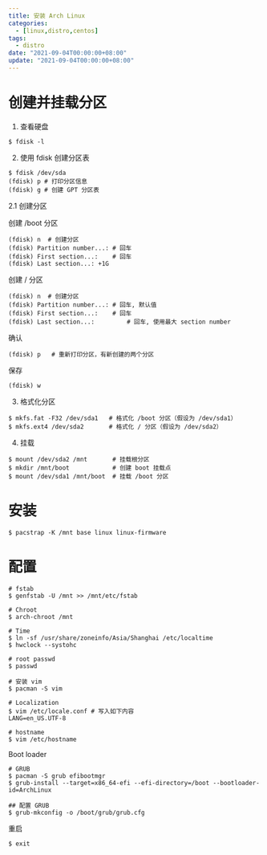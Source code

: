 ```yaml
---
title: 安装 Arch Linux 
categories: 
  - [linux,distro,centos]
tags:
  - distro
date: "2021-09-04T00:00:00+08:00"
update: "2021-09-04T00:00:00+08:00"
---
```


# 创建并挂载分区

1. 查看硬盘

```shell
$ fdisk -l
```

2. 使用 fdisk 创建分区表

```shell
$ fdisk /dev/sda
(fdisk) p # 打印分区信息
(fdisk) g # 创建 GPT 分区表
```

2.1 创建分区

创建 /boot 分区

```shell
(fdisk) n  # 创建分区
(fdisk) Partition number...: # 回车
(fdisk) First section...:    # 回车
(fdisk) Last section...: +1G
```

创建 / 分区

```shell
(fdisk) n  # 创建分区
(fdisk) Partition number...: # 回车, 默认值
(fdisk) First section...:    # 回车
(fdisk) Last section...: 		 # 回车, 使用最大 section number
```

确认

```shell
(fdisk) p   # 重新打印分区，有新创建的两个分区
```

保存

```shell
(fdisk) w
```

3. 格式化分区

```shell
$ mkfs.fat -F32 /dev/sda1   # 格式化 /boot 分区（假设为 /dev/sda1）
$ mkfs.ext4 /dev/sda2       # 格式化 / 分区（假设为 /dev/sda2）
```

4. 挂载

```shell
$ mount /dev/sda2 /mnt       # 挂载根分区
$ mkdir /mnt/boot            # 创建 boot 挂载点
$ mount /dev/sda1 /mnt/boot  # 挂载 /boot 分区
```

# 安装

```shell
$ pacstrap -K /mnt base linux linux-firmware
```

# 配置

```shell
# fstab
$ genfstab -U /mnt >> /mnt/etc/fstab

# Chroot
$ arch-chroot /mnt

# Time
$ ln -sf /usr/share/zoneinfo/Asia/Shanghai /etc/localtime
$ hwclock --systohc

# root passwd
$ passwd

# 安装 vim
$ pacman -S vim

# Localization
$ vim /etc/locale.conf # 写入如下内容
LANG=en_US.UTF-8

# hostname
$ vim /etc/hostname
```

Boot loader

```shell
# GRUB
$ pacman -S grub efibootmgr
$ grub-install --target=x86_64-efi --efi-directory=/boot --bootloader-id=ArchLinux

## 配置 GRUB
$ grub-mkconfig -o /boot/grub/grub.cfg
```

重启

```shell
$ exit
```

